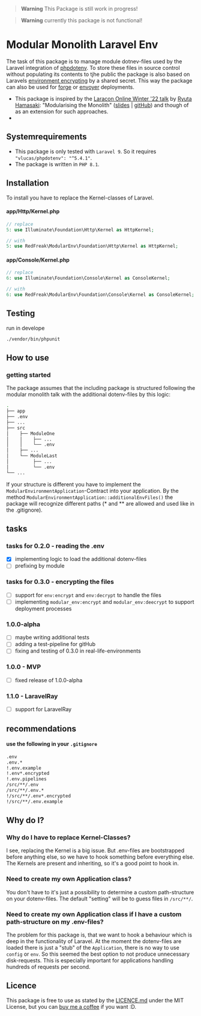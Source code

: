 > **Warning**
> This Package is still work in progress!

> **Warning**
> currently this package is not functional! 

# Modular Monolith Laravel Env
The task of this package is to manage module dotnev-files used by the Laravel integration of [phpdotenv](https://github.com/vlucas/phpdotenv).
To store these files in source control without populating its contents to tjhe public the package is also based on Laravels [environment encrypting](https://laravel.com/docs/9.x/configuration#encrypting-environment-files) by a shared secret. This way the package can also be used for [forge](https://forge.laravel.com/) or [envoyer](https://envoyer.io/) deployments.  

* This package is inspired by the [Laracon Online Winter '22 talk](https://youtu.be/0Rq-yHAwYjQ?t=4129) by [Ryuta Hamasaki](https://github.com/avosalmon): "Modularising the Monolith" ([slides](https://speakerdeck.com/avosalmon/modularising-the-monolith-laracon-online-winter-2022) | [gitHub](https://github.com/avosalmon/modular-monolith-laravel)) and though of as an extension for such approaches.
* 

## Systemrequirements
* This package is only tested with `Laravel 9`. So it requires `"vlucas/phpdotenv": "^5.4.1"`.
* The package is written in `PHP 8.1`.

## Installation

To install you have to replace the Kernel-classes of Laravel.

#### app/Http/Kernel.php

```php
// replace
5: use Illuminate\Foundation\Http\Kernel as HttpKernel;
```
```php
// with
5: use RedFreak\ModularEnv\Foundation\Http\Kernel as HttpKernel;
```

#### app/Console/Kernel.php
```php
// replace
6: use Illuminate\Foundation\Console\Kernel as ConsoleKernel;
```
```php
// with
6: use RedFreak\ModularEnv\Foundation\Console\Kernel as ConsoleKernel;
```

## Testing

run in develope
```sh
./vendor/bin/phpunit
```

## How to use

### getting started
The package assumes that the including package is structured following the modular monolith talk with the additional dotenv-files by this logic:
```bash
.
├── app
├── .env
├── ...
├── src
│    ├── ModuleOne
│    │    ├── ...
│    │    └── .env
│    ├── ...
│    └── ModuleLast
│         ├── ...
│         └── .env
└── ...
```
If your structure is different you have to implement the `ModularEnvironmentApplication`-Contract into your application. By the method `ModularEnvironmentApplication::additionalEnvFiles()` the package will recognize different paths (* and ** are allowed and used like in the .gitignore).

## tasks
### tasks for 0.2.0 - reading the .env
- [X] implementing logic to load the additional dotenv-files
- [ ] prefixing by module
### tasks for 0.3.0 - encrypting the files
- [ ] support for `env:encrypt` and `env:decrypt` to handle the files
- [ ] implementing `modular_env:encrypt` and `modular_env:deecrypt` to support deployment processes
### 1.0.0-alpha
- [ ] maybe writing additional tests
- [ ] adding a test-pipeline for gitHub
- [ ] fixing and testing of 0.3.0 in real-life-environments
### 1.0.0 - MVP
- [ ] fixed release of 1.0.0-alpha
### 1.1.0 - LaravelRay
- [ ] support for LaravelRay

## recommendations

#### use the following in your `.gitignore`
```bash
.env
.env.*
!.env.example
!.env*.encrypted
!.env.pipelines
/src/**/.env
/src/**/.env.*
!/src/**/.env*.encrypted
!/src/**/.env.example
```
## Why do I?

### Why do I have to replace Kernel-Classes?
I see, replacing the Kernel is a big issue. But .env-files are bootstrapped before anything else, so we have to hook something before everything else. The Kernels are present and inheriting, so it's a good point to hook in.

### Need to create my own Application class?
You don't have to it's just a possibility to determine a custom path-structure on your dotenv-files. The default "setting" will be to guess files in `/src/**/`.

### Need to create my own Application class if I have a custom path-structure on my .env-files?
The problem for this package is, that we want to hook a behaviour which is deep in the functionality of Laravel. At the moment the dotenv-files are loaded there is just a "stub" of the `Application`, there is no way to use `config` or `env`. So this seemed the best option to not produce unnecessary disk-requests. This is especially important for applications handling hundreds of requests per second.

## Licence
This package is free to use as stated by the [LICENCE.md](LICENSE.md) under the MIT License, but you can [buy me a coffee](https://www.buymeacoffee.com/redFreak) if you want :D.
